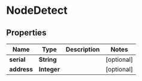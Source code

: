 

# NodeDetect


## Properties

| Name | Type | Description | Notes |
|------------ | ------------- | ------------- | -------------|
|**serial** | **String** |  |  [optional] |
|**address** | **Integer** |  |  [optional] |



